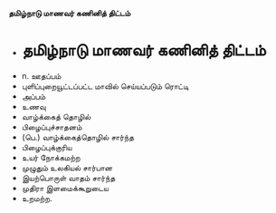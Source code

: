 **தமிழ்நாடு மாணவர் கணினித் திட்டம்**
- # தமிழ்நாடு மாணவர் கணினித் திட்டம்
- n. ஊதப்பம்
- புளிப்புறையூட்டப்பட்ட மாவில் செய்யப்படும் ரொட்டி
- அப்பம்
- உணவு
- வாழ்க்கைத் தொழில்
- பிழைப்புச்சாதனம்
- (பெ.) வாழ்க்கைத்தொழில் சார்ந்த
- பிழைப்புக்குரிய
- உயர் நோக்கமற்ற
- முழுதும் உலகியல் சார்பான
- இயற்பொருள் வாதம் சார்ந்த
- முதிரா இளமைக்கூறுடைய
- உறமற்ற.

